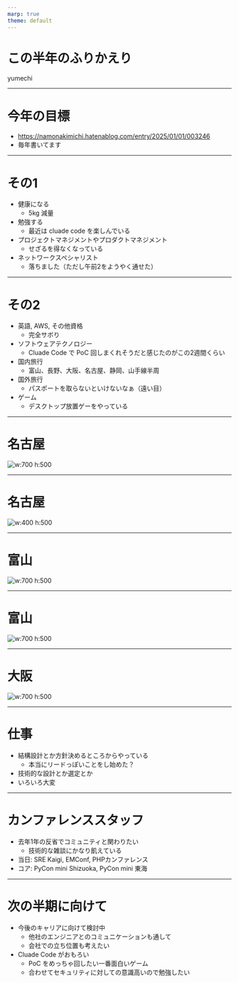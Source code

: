 ```yaml
---
marp: true
theme: default
---
```


# この半年のふりかえり

yumechi 

---

# 今年の目標

- https://namonakimichi.hatenablog.com/entry/2025/01/01/003246
- 毎年書いてます

---

# その1

- 健康になる
    - 5kg 減量
- 勉強する
    - 最近は cluade code を楽しんでいる
- プロジェクトマネジメントやプロダクトマネジメント
    - せざるを得なくなっている
- ネットワークスペシャリスト
    - 落ちました（ただし午前2をようやく通せた）

---

# その2

- 英語, AWS, その他資格
    - 完全サボり
- ソフトウェアテクノロジー
    - Cluade Code で PoC 回しまくれそうだと感じたのがこの2週間くらい
- 国内旅行
    - 富山、長野、大阪、名古屋、静岡、山手線半周
- 国外旅行
    - パスポートを取らないといけないなぁ（遠い目）
- ゲーム
    - デスクトップ放置ゲーをやっている

---

# 名古屋

![w:700 h:500](./IMG_2336.jpg) 

---

# 名古屋

![w:400 h:500](./IMG_2342.jpg) 

---

# 富山

![w:700 h:500](./IMG_2398.jpg) 

---

# 富山

![w:700 h:500](./IMG_2777.jpg) 

---

# 大阪

![w:700 h:500](./IMG_3022.jpg) 

---

# 仕事

- 結構設計とか方針決めるところからやっている
    - 本当にリードっぽいことをし始めた？
- 技術的な設計とか選定とか
- いろいろ大変

---

# カンファレンススタッフ

- 去年1年の反省でコミュニティと関わりたい
    - 技術的な雑談にかなり飢えている
- 当日: SRE Kaigi, EMConf, PHPカンファレンス
- コア: PyCon mini Shizuoka, PyCon mini 東海

---

# 次の半期に向けて

- 今後のキャリアに向けて検討中
    - 他社のエンジニアとのコミュニケーションも通して
    - 会社での立ち位置も考えたい
- Cluade Code がおもろい
    - PoC をめっちゃ回したい一番面白いゲーム
    - 合わせてセキュリティに対しての意識高いので勉強したい
